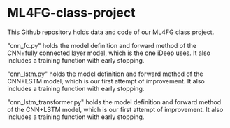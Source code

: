 # ML4FG-class-project

This Github repository holds data and code of our ML4FG class project. 

  "cnn_fc.py" holds the model definition and forward method of the CNN+fully connected layer model, which is the one iDeep uses. It also includes a training function with early stopping.

  "cnn_lstm.py" holds the model definition and forward method of the CNN+LSTM model, which is our first attempt of improvement. It also includes a training function with early stopping.

  "cnn_lstm_transformer.py" holds the model definition and forward method of the CNN+LSTM model, which is our first attempt of improvement. It also includes a training function with early stopping.
